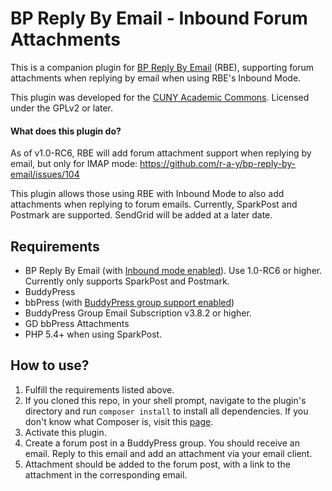 # BP Reply By Email - Inbound Forum Attachments #

This is a companion plugin for [BP Reply By Email](https://github.com/r-a-y/bp-reply-by-email) (RBE), supporting forum attachments when replying by email when using RBE's Inbound Mode.

This plugin was developed for the [CUNY Academic Commons](http://commons.gc.cuny.edu).  Licensed under the GPLv2 or later.

#### What does this plugin do?

As of v1.0-RC6, RBE will add forum attachment support when replying by email, but only for IMAP mode:
https://github.com/r-a-y/bp-reply-by-email/issues/104

This plugin allows those using RBE with Inbound Mode to also add attachments when replying to forum emails.
Currently, SparkPost and Postmark are supported. SendGrid will be added at a later date.

Requirements
-
* BP Reply By Email (with [Inbound mode enabled](https://github.com/r-a-y/bp-reply-by-email/wiki/Starter-Guide#1-inbound-email-mode)). Use 1.0-RC6 or higher. Currently only supports SparkPost and Postmark.
* BuddyPress
* bbPress (with [BuddyPress group support enabled](https://codex.buddypress.org/getting-started/installing-group-and-sitewide-forums/#b-set-up-group-and-sitewide-forums))
* BuddyPress Group Email Subscription v3.8.2 or higher.
* GD bbPress Attachments
* PHP 5.4+ when using SparkPost.

How to use?
-
1. Fulfill the requirements listed above.
2. If you cloned this repo, in your shell prompt, navigate to the plugin's directory and run `composer install` to install all dependencies.  If you don't know what Composer is, visit this [page](https://getcomposer.org/doc/00-intro.md#system-requirements).
3. Activate this plugin.
4. Create a forum post in a BuddyPress group.  You should receive an email.  Reply to this email and add an attachment via your email client.
5. Attachment should be added to the forum post, with a link to the attachment in the corresponding email.
